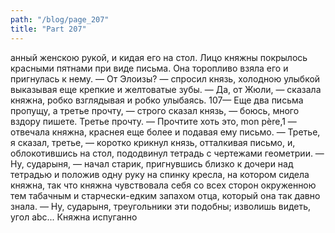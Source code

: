 ```yaml
---
path: "/blog/page_207"
title: "Part 207"
---
```


анный женскою рукой, и кидая его на стол.
Лицо княжны покрылось красными пятнами при виде письма. Она торопливо взяла его и пригнулась к нему.
— От Элоизы? — спросил князь, холодною улыбкой выказывая еще крепкие и желтоватые зубы.
— Да, от Жюли, — сказала княжна, робко взглядывая и робко улыбаясь.
107— Еще два письма пропущу, а третье прочту, — строго сказал князь, — боюсь, много вздору пишете. Третье прочту.
— Прочтите хоть это, mon père,1 — отвечала княжна, краснея еще более и подавая ему письмо.
— Третье, я сказал, третье, — коротко крикнул князь, отталкивая письмо, и, облокотившись на стол, пододвинул тетрадь с чертежами геометрии.
— Ну, сударыня, — начал старик, пригнувшись близко к дочери над тетрадью и положив одну руку на спинку кресла, на котором сидела княжна, так что княжна чувствовала себя со всех сторон окруженною тем табачным и старчески-едким запахом отца, который она так давно знала. — Ну, сударыня, треугольники эти подобны; изволишь видеть, угол abc...
Княжна испуганно
